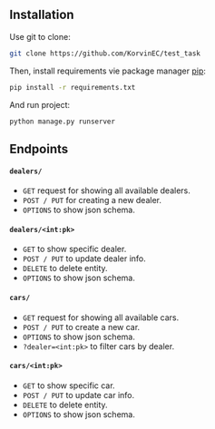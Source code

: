 ## Installation

Use git to clone:
```bash
git clone https://github.com/KorvinEC/test_task
```

Then, install requirements vie package manager [pip](https://pip.pypa.io/en/stable/):

```bash
pip install -r requirements.txt
```

And run project:
```
python manage.py runserver
```

## Endpoints

#### `dealers/`

* `GET` request for showing all available dealers.
* `POST / PUT` for creating a new dealer.
* `OPTIONS` to show json schema.

#### `dealers/<int:pk>`

* `GET` to show specific dealer.
* `POST / PUT` to update dealer info.
* `DELETE` to delete entity.
* `OPTIONS` to show json schema.

#### `cars/`

* `GET` request for showing all available cars.
* `POST / PUT` to create a new car.
* `OPTIONS` to show json schema.
* `?dealer=<int:pk>` to filter cars by dealer.

#### `cars/<int:pk>`

* `GET` to show specific car.
* `POST / PUT` to update car info.
* `DELETE` to delete entity.
* `OPTIONS` to show json schema.
